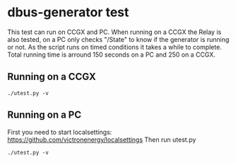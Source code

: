 dbus-generator test
===================

This test can run on CCGX and PC. 
When running on a CCGX the Relay is also tested, on a PC only checks "/State" to know
if the generator is running or not.
As the script runs on timed conditions it takes a while to complete. Total running time 
is arround 150 seconds on a PC and 250 on a CCGX.

Running on a CCGX
--------------------
	./utest.py -v


Running on a PC
---------------
First you need to start localsettings: https://github.com/victronenergy/localsettings
Then run utest.py

	./utest.py -v


